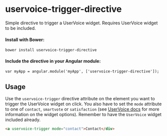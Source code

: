uservoice-trigger-directive
===========================

Simple directive to trigger a UserVoice widget. Requires UserVoice widget to be included.

#### Install with Bower:

```
bower install uservoice-trigger-directive
```

#### Include the directive in your Angular module:

```
var myApp = angular.module('myApp', ['uservoice-trigger-directive']);
```

## Usage

Use the `uservoice-trigger` directive attribute on the element you want to trigger the UserVoice widget on click. You also have to set the `mode` attribute to one of `contact`, `smartvote` or `satisfaction` (see [UserVoice docs](https://developer.uservoice.com/docs/widgets/overview/) for more information on the widget options). Remember to have the `UserVoice` widget included already.

```html
<a uservoice-trigger mode="contact">Contact</div>
```